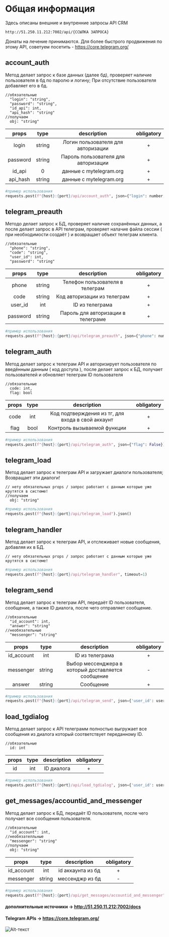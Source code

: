 # Общая информация
Здесь описаны внешние и внутренние запросы API CRM 
```
http://51.250.11.212:7002/api/{ССЫЛКА ЗАПРОСА}
```
Донаты на лечение принимаются.
Для более быстрого продвижения по этому API, советуем посетить - https://core.telegram.org/

## account_auth 
Метод делает запрос к базе данных (далее бд), проверяет наличие пользователя в бд по паролю и логину;
При отсутствие пользователя добавляет его в бд.
```
//обязательные
  "login": "string",
  "password": "string",
  "id_api": int,
  "api_hash": "string"
//получаем
  obj: "string"
```
| props | type | description | obligatory
|:----------------:|:---------:|:----------------:|:----------------:|
| login | string | Логин пользователя для авторизации | + |
| password | string | Пароль пользователя для авторизации | + |
| id_api | 0 | данные с mytelegram.org | + |
| api_hash | string | данные с mytelegram.org | + |
```python
#пример использования
requests.post(f"{host}:{port}/api/account_auth", json={"login": number, "password": password, "id_api": api_id, "api_hash": api_hash}).json()
```

## telegram_preauth
Методо делает запрос к БД, проверяет наличие сохранённых данных, а после делает запрос в API телеграм, проверяет налачие файла сессии ( при необходимости создаёт ) и возвращает объект телеграм клиента.
```
//обязательные
  "phone": "string",
  "code": "string",
  "user_id": int,
  "password": "string"
```
| props | type | description | obligatory
|:----------------:|:---------:|:----------------:|:----------------:|
| phone | string | Телефон пользователя в телеграм | + |
| code | string | Код авторизации из телеграм | + |
| user_id | int | ID из телеграма | + |
| password | string | Пароль для авторизации в телеграме | + |
```python
#пример использования
requests.post(f"{host}:{port}/api/telegram_preauth", json={"phone": number, "password": password})
```

## telegram_auth 
Метод делает запрос к телеграм API и авторизирует пользователя по введённым данным ( код доступа ), после делает запрос к БД, получает пользователей и обновляет телеграм ID пользователя
```
//обязательные
  code: int,
  flag: bool
```
| props | type | description | obligatory
|:----------------:|:---------:|:----------------:|:----------------:|
| code | int | Код подтверждения из тг, для входа в свой аккаунт | + |
| flag | bool | Контроль вызываемой функции | + |
```python
#пример использования
requests.post(f"{host}:{port}/api/telegram_auth", json={"flag": False})
```

## telegram_load
Метод делает запрос к телеграм API и загружает диалоги пользователя;
Возвращает эти диалоги!
```
// нету обязательных props / запрос работает с данным которые уже крутятся в системе!
//получаем
  obj: "string"
```
```python
#пример использования
requests.post(f"{host}:{port}/api/telegram_load").json()
```

## telegram_handler
Метод делает запрос к телеграм API, и отслеживает новые сообщения, добавляя их в БД.
```
// нету обязательных props / запрос работает с данным которые уже крутятся в системе!
```
```python
#пример использования
requests.post(f"{host}:{port}/api/telegram_handler", timeout=1)
```

## telegram_send 
Метод делает запрос к телеграм API, передаёт ID пользователя, сообщение, а также ID диалога, после чего отправляет сообщение.
```
//обязательные
  "id_account": int,
  "answer": "string"
//необязательные
  "messenger": "string"
```
| props | type | description | obligatory
|:----------------:|:---------:|:----------------:|:----------------:|
| id_account | int | ID из телеграма | + |
| messenger | string | Выбор мессенджера в который доставляется сообщение | - |
| answer | string | Сообщение  | + |
```python
#пример использования
requests.post(f"{host}:{port}/api/telegram_send", json={'user_id': user_id, 'answer': text_dialog})
```

## load_tgdialog 
Метод делает запрос к API телеграмм полностью выгружает все сообщения из диалога который соответствует переданному ID.
```
//обязательные
  id: int
```
| props | type | description | obligatory
|:----------------:|:---------:|:----------------:|:----------------:|
| id | int | ID диалога | + |
```python
#пример использования
requests.post(f"{host}:{port}/api/load_tgdialog", json={'user_id': user_id}).json()
```

## get_messages/accountid_and_messenger
Метод делает запрос к БД, передаёт ID пользователя, после чего получает все сообщения пользователя. 
```
//обязательные
  "id_account": int,
//необязателльные
  "messenger": "string"
//получаем
  obj: "string"
```
| props | type | description | obligatory
|:----------------:|:---------:|:----------------:|:----------------:|
| id_account | int | id аккаунта из бд | + |
| messenger | string | мессенджр из бд | - |
```python
#пример использования
requests.post(f"{host}:{port}/api/get_messages/accountid_and_messenger", json={"id_account": id_acc,"messenger": "telegram"}).json()
```

#### дополнительные источники -> http://51.250.11.212:7002/docs
#### Telegram APIs -> https://core.telegram.org/
![Alt-текст](https://c.tenor.com/_V8TTKAXYB0AAAAC/spongebob-squarepants-sunglasses.gif "Орк")
